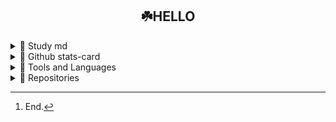 <!-- Begin README.md -->
<h2 align="center"> ☘️HELLO </h2>

<!-- Begin Study md -->
<details>
  <summary> 🚀 Study md </summary>
  
  > **Bold** and *Italic* and ***combine***. [link to myGithub](https://github.com/6lr0w0ll38 "My github")
  
  Inline `code`
    
  ```c++
  #include<iostream>
  int main(){
  std :: cout << "HelloWorld";
  }
  ```
  
  - [x] complete item
  - [ ] item

  footnote [^0]
  [^0]: End.

</details>
<!-- End Study md -->

<!-- Github stats-card -->
<details>
  <summary> 🚀 Github stats-card </summary> 

  |[![Github stats-card](https://stats-card-6lr0w0ll38.vercel.app/api?username=6lr0w0ll38&show_icons=true&theme=radical "Github stats-card")](https://github.com/6lr0w0ll38/6lr0w0ll38) | [![Languages](https://stats-card-6lr0w0ll38.vercel.app/api/top-langs/?username=6lr0w0ll38&layout=compact&show_icons=true&theme=radical "Languages")](https://github.com/6lr0w0ll38/6lr0w0ll38) |
  |---|---|  
  
</details>
<!-- End Github stats-card -->

<!-- Tools and Languages -->
<details>
  <summary> 🚀 Tools and Languages </summary>
  
  |<img src="https://raw.githubusercontent.com/github/explore/26674e638508ac4a4e113ee32d6755ebfa000569/topics/neovim/neovim.png" title="Neovim" width="26"> | <img src="https://raw.githubusercontent.com/github/explore/26674e638508ac4a4e113ee32d6755ebfa000569/topics/terminal/terminal.png" title="Terminal" width="26"> |<img src="https://raw.githubusercontent.com/github/explore/26674e638508ac4a4e113ee32d6755ebfa000569/topics/github/github.png" title="Github" width="26"> | <img src="https://raw.githubusercontent.com/github/explore/26674e638508ac4a4e113ee32d6755ebfa000569/topics/git/git.png" title="Git" width="26"> | <img src="https://raw.githubusercontent.com/github/explore/180320cffc25f4ed1bbdfd33d4db3a66eeeeb358/topics/cpp/cpp.png" title="C++" width="26"> | <img src="https://raw.githubusercontent.com/github/explore/26674e638508ac4a4e113ee32d6755ebfa000569/topics/markdown/markdown.png" title="Markdown" width="26"> | <img src="https://raw.githubusercontent.com/github/explore/180320cffc25f4ed1bbdfd33d4db3a66eeeeb358/topics/java/java.png" title="Java" width="26"> | <img src="https://raw.githubusercontent.com/github/explore/180320cffc25f4ed1bbdfd33d4db3a66eeeeb358/topics/python/python.png" title="Python" width="26"> |
  |---|---|---|---|---|---|---|---|
  
</details>
<!-- End Tools and Languages -->

<!-- Repositories -->
<details>
  <summary> 🚀 Repositories </summary>
  
  [![Repositories 6lr0w0ll38](https://stats-card-6lr0w0ll38.vercel.app/api/pin/?username=6lr0w0ll38&repo=6lr0w0ll38&show_owner=true&show_icons=true&theme=radical "Repositories 6lr0w0ll38")](https://github.com/6lr0w0ll38/6lr0w0ll38)
  [![Repositories configNeovim](https://stats-card-6lr0w0ll38.vercel.app/api/pin/?username=6lr0w0ll38&repo=configNeovim&show_owner=true&show_icons=true&theme=radical "Repositories configNeovim")](https://github.com/6lr0w0ll38/configNeovim)
  
</details>  
<!-- End Repositories-->
  
<!-- End README.md-->
